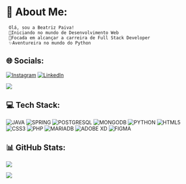 # 💫 About Me:
     Olá, sou a Beatriz Paiva!
     🌱Iniciando no mundo de Desenvolvimento Web
     🔭Focada em alcançar a carreira de Full Stack Developer
     ✨Aventureira no mundo do Python
     
     
## 🌐 Socials:
[![Instagram](https://img.shields.io/badge/Instagram-%23E4405F.svg?logo=Instagram&logoColor=white)](https://instagram.com/briz_y/)
[![LinkedIn](https://img.shields.io/badge/LinkedIn-%230077B5.svg?logo=linkedin&logoColor=white)](https://linkedin.com/in/beatriz-paiva-a12b53243/)

[![](https://visitcount.itsvg.in/api?id=beatriz-paiva&icon=5&color=12)](https://visitcount.itsvg.in)

## 💻 Tech Stack:
![JAVA](https://img.shields.io/badge/Java-ED8B00?style=for-the-badge&logo=openjdk&logoColor=white
) ![SPRING](https://img.shields.io/badge/Spring-6DB33F?style=for-the-badge&logo=spring&logoColor=white
) ![POSTGRESQL](https://img.shields.io/badge/PostgreSQL-316192?style=for-the-badge&logo=postgresql&logoColor=white) ![MONGODB](https://img.shields.io/badge/MongoDB-4EA94B?style=for-the-badge&logo=mongodb&logoColor=white) ![PYTHON](https://img.shields.io/badge/python-3670A0?style=for-the-badge&logo=python&logoColor=ffdd54) ![HTML5](https://img.shields.io/badge/html5-%23E34F26.svg?style=for-the-badge&logo=html5&logoColor=white) ![CSS3](https://img.shields.io/badge/css3-%231572B6.svg?style=for-the-badge&logo=css3&logoColor=white) ![PHP](https://img.shields.io/badge/php-%23777BB4.svg?style=for-the-badge&logo=php&logoColor=white) ![MARIADB](https://img.shields.io/badge/MariaDB-003545?style=for-the-badge&logo=mariadb&logoColor=white) ![ADOBE XD](https://img.shields.io/badge/Adobe%20XD-470137?style=for-the-badge&logo=Adobe%20XD&logoColor=#FF61F6) ![FIGMA](https://img.shields.io/badge/figma-%23F24E1E.svg?style=for-the-badge&logo=figma&logoColor=white)

## 📊 GitHub Stats:
![](https://github-readme-stats.vercel.app/api?username=beatriz-paiva&theme=dracula&hide_border=true&include_all_commits=true&count_private=true)<br/>
<!--
![](https://github-readme-streak-stats.herokuapp.com/?user=beatriz-paiva&theme=dracula&hide_border=true)<br/>
-->
![](https://github-readme-stats.vercel.app/api/top-langs/?username=beatriz-paiva&theme=dracula&hide_border=true&include_all_commits=true&count_private=true&layout=compact)

<!-- Proudly created with GPRM ( https://gprm.itsvg.in ) -->
